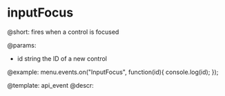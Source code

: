 inputFocus
=============

@short:
fires when a control is focused

@params:
- id		string			the ID of a new control


@example:
menu.events.on("InputFocus", function(id){
    console.log(id);
});


@template: api_event
@descr:



